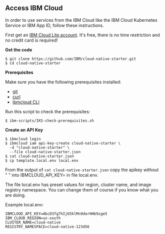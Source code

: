 ## Access IBM Cloud

In order to use services from the IBM Cloud like the IBM Cloud Kubernetes Service or IBM App ID, follow these instructions.

First get an [IBM Cloud Lite account](http://ibm.biz/nheidloff). It's free, there is no time restriction and no credit card is required!

**Get the code**

```
$ git clone https://github.com/IBM/cloud-native-starter.git
$ cd cloud-native-starter
```

**Prerequisites**

Make sure you have the following prerequisites installed:

* [git](https://git-scm.com/book/en/v2/Getting-Started-Installing-Git) 
* [curl](https://curl.haxx.se/download.html)
* [ibmcloud CLI](https://cloud.ibm.com/docs/home/tools) 

Run this script to check the prerequisites:

```
$ ibm-scripts/IKS-check-prerequisites.sh
```

**Create an API Key**

```
$ ibmcloud login
$ ibmcloud iam api-key-create cloud-native-starter \
  -d "cloud-native-starter" \
  --file cloud-native-starter.json
$ cat cloud-native-starter.json
$ cp template.local.env local.env 
```

From the output of `cat cloud-native-starter.json` copy the apikey without " " into IBMCLOUD_API_KEY= in file local.env.

The file local.env has preset values for region, cluster name, and image registry namespace. You can change them of course if you know what you are doing.

Example local.env:

```
IBMCLOUD_API_KEY=AbcD3fg7hIj65klMn9derHHb9zge5
IBM_CLOUD_REGION=us-south
CLUSTER_NAME=cloud-native
REGISTRY_NAMESPACE=cloud-native-123456
```